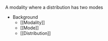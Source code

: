 A modality where a distribution has two modes

- Background
	- [[Modality]]
	- [[Mode]]
	- [[Distribution]]